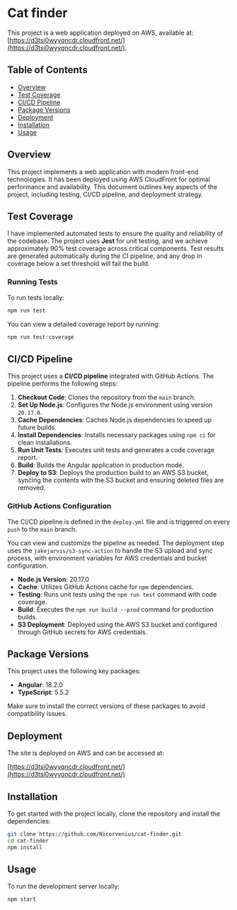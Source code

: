 
# Cat finder

This project is a web application deployed on AWS, available at: [https://d3tsi0wyyqncdr.cloudfront.net/](https://d3tsi0wyyqncdr.cloudfront.net/).

## Table of Contents

- [Overview](#overview)
- [Test Coverage](#test-coverage)
- [CI/CD Pipeline](#ci-cd-pipeline)
- [Package Versions](#package-versions)
- [Deployment](#deployment)
- [Installation](#installation)
- [Usage](#usage)

## Overview

This project implements a web application with modern front-end technologies. It has been deployed using AWS CloudFront for optimal performance and availability. This document outlines key aspects of the project, including testing, CI/CD pipeline, and deployment strategy.

## Test Coverage

I have implemented automated tests to ensure the quality and reliability of the codebase. The project uses **Jest** for unit testing, and we achieve approximately 90% test coverage across critical components. Test results are generated automatically during the CI pipeline, and any drop in coverage below a set threshold will fail the build.

### Running Tests

To run tests locally:

```bash
npm run test
```

You can view a detailed coverage report by running:

```bash
npm run test:coverage
```

## CI/CD Pipeline

This project uses a **CI/CD pipeline** integrated with GitHub Actions. The pipeline performs the following steps:

1. **Checkout Code**: Clones the repository from the `main` branch.
2. **Set Up Node.js**: Configures the Node.js environment using version `20.17.0`.
3. **Cache Dependencies**: Caches Node.js dependencies to speed up future builds.
4. **Install Dependencies**: Installs necessary packages using `npm ci` for clean installations.
5. **Run Unit Tests**: Executes unit tests and generates a code coverage report.
6. **Build**: Builds the Angular application in production mode.
7. **Deploy to S3**: Deploys the production build to an AWS S3 bucket, syncing the contents with the S3 bucket and ensuring deleted files are removed.

### GitHub Actions Configuration

The CI/CD pipeline is defined in the `deploy.yml` file and is triggered on every `push` to the `main` branch.

You can view and customize the pipeline as needed. The deployment step uses the `jakejarvis/s3-sync-action` to handle the S3 upload and sync process, with environment variables for AWS credentials and bucket configuration.

- **Node.js Version**: 20.17.0
- **Cache**: Utilizes GitHub Actions cache for `npm` dependencies.
- **Testing**: Runs unit tests using the `npm run test` command with code coverage.
- **Build**: Executes the `npm run build --prod` command for production builds.
- **S3 Deployment**: Deployed using the AWS S3 bucket and configured through GitHub secrets for AWS credentials.


## Package Versions

This project uses the following key packages:

- **Angular**: 18.2.0
- **TypeScript**: 5.5.2

Make sure to install the correct versions of these packages to avoid compatibility issues.

## Deployment

The site is deployed on AWS and can be accessed at:

[https://d3tsi0wyyqncdr.cloudfront.net/](https://d3tsi0wyyqncdr.cloudfront.net/)


## Installation

To get started with the project locally, clone the repository and install the dependencies:

```bash
git clone https://github.com/Nicorvenius/cat-finder.git
cd cat-finder
npm install
```

## Usage

To run the development server locally:

```bash
npm start
```

